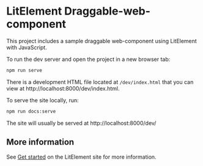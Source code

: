 # LitElement Draggable-web-component

This project includes a sample draggable web-component using LitElement with JavaScript.


To run the dev server and open the project in a new browser tab:

```bash
npm run serve
```

There is a development HTML file located at `/dev/index.html` that you can view at http://localhost:8000/dev/index.html.


To serve the site locally, run:

```bash
npm run docs:serve
```

The site will usually be served at http://localhost:8000/dev/



## More information

See [Get started](https://lit-element.polymer-project.org/guide/start) on the LitElement site for more information.
